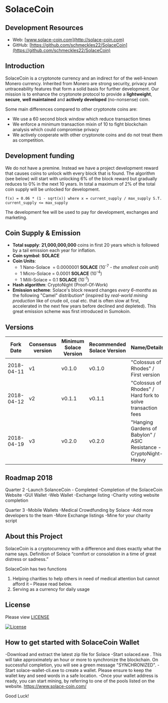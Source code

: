 # SolaceCoin

## Development Resources

- Web: [www.solace-coin.com](http://solace-coin.com)
- GitHub: [https://github.com/schmeckles22/SolaceCoin](https://github.com/schmeckles22/SolaceCoin)

## Introduction

SolaceCoin is a cryptonote currency and an indirect for of the well-known Monero currency. Inherited from Monero are strong security, privacy and untraceability features that form a solid basis for further development. Our mission is to enhance the cryptonote protocol to provide a **lightweight**, **secure**, **well maintained** and **actively developed** (no-nonsense) coin.

Some main differences compared to other cryptonote coins are:

 - We use a 60 second block window which reduce transaction times
 - We enforce a minimum transaction mixin of 10 to fight blockchain analysis which could compromise privacy
 - We actively cooperate with other cryptonote coins and do not treat them as competition.


## Development funding

We do not have a premine. Instead we have a project development reward that causes coins to unlock with every block that is found. The algorithm (see below) will start with unlocking 6% of the block reward but gradually reduces to 0% in the next 10 years.  In total a maximum of 2% of the total coin supply will be unlocked for development.

```
f(x) = 0.06 * (1 - sqrt(x)) where x = current_supply / max_supply S.T. current_supply <= max_supply
```

The development fee will be used to pay for development, exchanges and marketing.

## Coin Supply & Emission

- **Total supply**: **21,000,000,000** coins in first 20 years which is followed by a tail emission each year for inflation.
- **Coin symbol**: **SOLACE**
- **Coin Units**:
  + 1 Nano-Solace &nbsp;= 0.0000001 **SOLACE** (10<sup>-7</sup> - _the smallest coin unit_)
  + 1 Micro-Solace = 0.0001 **SOLACE** (10<sup>-4</sup>)
  + 1 Milli-Solace = 0.1 **SOLACE** (10<sup>-1</sup>)
- **Hash algorithm**: CryptoNight (Proof-Of-Work)
- **Emission scheme**: Solace's block reward changes _every 6-months_ as the following "Camel" distribution* (inspired by _real-world mining production_ like of crude oil, coal etc. that is often slow at first,
accelerated in the next few years before declined and depleted). This great emission scheme was first introduced in Sumokoin.

## Versions

| Fork Date              | Consensus version | Minimum Solace Version | Recommended Solace Version | Name/Details            |  
| ----------------- | ----------------- | ---------------------- | -------------------------- | ------------------ |
| 2018-04-11        | v1        | v0.1.0                 | v0.1.0                    | "Colossus of Rhodes" / First version  |
| 2018-04-12        | v2        | v0.1.1                 | v0.1.1                    | "Colossus of Rhodes" / Hard fork to solve transaction fees |
| 2018-04-19        | v3        | v0.2.0                 | v0.2.0                    | "Hanging Gardens of Babylon" / ASIC Resistance - CryptoNight-Heavy |


## Roadmap 2018
Quarter 2
-Launch SolanceCoin - Completed
-Completion of the SolaceCoin Website
-GUI Wallet
-Web Wallet
-Exchange listing
-Charity voting website completion

Quarter 3
-Mobile Wallets
-Medical Crowdfunding by Solace
-Add more developers to the team
-More Exchange listings
-Mine for your charity script


## About this Project

SolaceCoin is a cryptocurrency with a difference and does exactly what the name says.
Definition of Solace “comfort or consolation in a time of great distress or sadness.”

SolaceCoin has two functions

1) Helping charities to help others in need of medical attention but cannot afford it – Please read below.
2) Serving as a currency for daily usage


## License

Please view [LICENSE](LICENSE)

[![License](https://img.shields.io/badge/license-BSD3-blue.svg)](https://opensource.org/licenses/BSD-3-Clause)

## How to get started with SolaceCoin Wallet

-Download and extract the latest zip file for Solace
-Start solaced.exe . This will take approximately an hour or more to synchronize the blockchain. On successful completion, you will see a green message "SYNCHRONIZED".
-Start solace-wallet-cli.exe to create a wallet. Please ensure to keep the wallet key and seed words in a safe location.
-Once your wallet address is ready, you can start mining, by referring to one of the pools listed on the website. https://www.solace-coin.com/

Good Luck!

